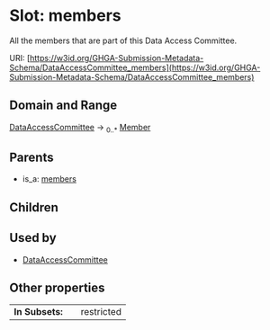 
# Slot: members


All the members that are part of this Data Access Committee.

URI: [https://w3id.org/GHGA-Submission-Metadata-Schema/DataAccessCommittee_members](https://w3id.org/GHGA-Submission-Metadata-Schema/DataAccessCommittee_members)


## Domain and Range

[DataAccessCommittee](DataAccessCommittee.md) &#8594;  <sub>0..\*</sub> [Member](Member.md)

## Parents

 *  is_a: [members](members.md)

## Children


## Used by

 * [DataAccessCommittee](DataAccessCommittee.md)

## Other properties

|  |  |  |
| --- | --- | --- |
| **In Subsets:** | | restricted |

